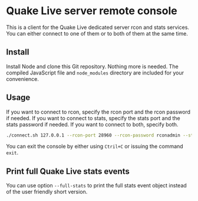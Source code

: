 # Quake Live server remote console

This is a client for the Quake Live dedicated server rcon and stats services. You can either connect to one of them or to both of them at the same time.

## Install

Install Node and clone this Git repository. Nothing more is needed. The compiled JavaScript file and `node_modules` directory are included for your convenience.

## Usage

If you want to connect to rcon, specify the rcon port and the rcon password if needed. If you want to connect to stats, specify the stats port and the stats password if needed. If you want to connect to both, specify both.

```sh
./connect.sh 127.0.0.1 --rcon-port 28960 --rcon-password rconadmin --stats-port 27960 --stats-password statsadmin
```

You can exit the console by either using `Ctril+C` or issuing the command `exit`.

## Print full Quake Live stats events

You can use option `--full-stats` to print the full stats event object instead of the user friendly short version.
